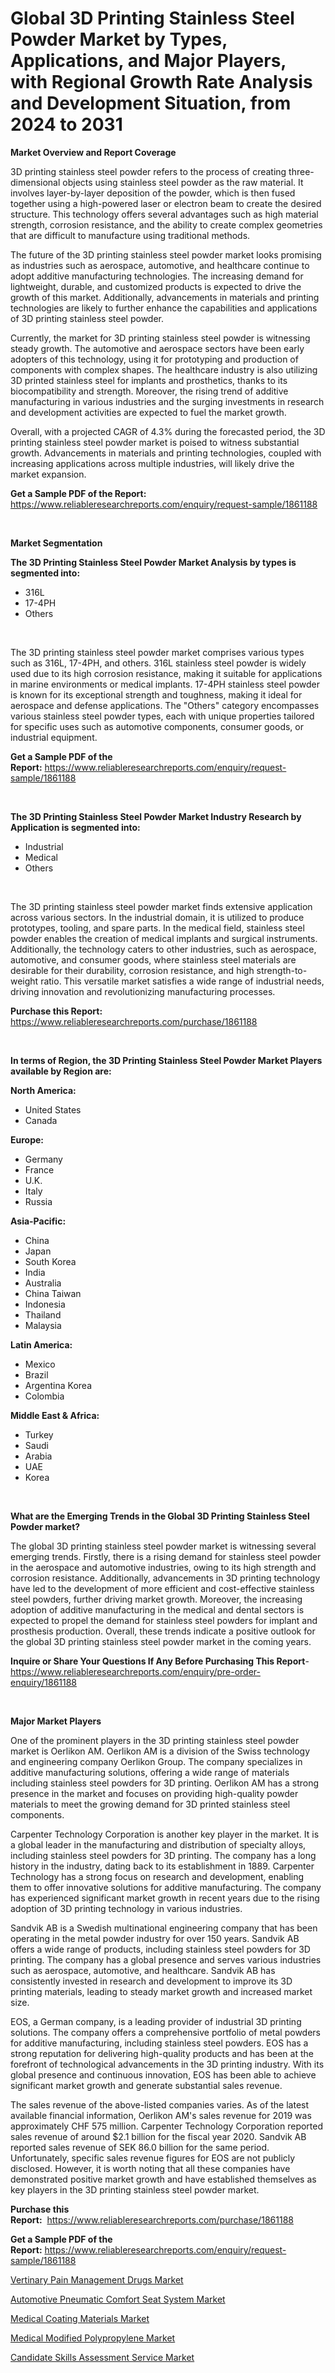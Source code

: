 <p><h1>Global 3D Printing Stainless Steel Powder Market by Types, Applications, and Major Players, with Regional Growth Rate Analysis and Development Situation, from 2024 to 2031</h1></p><p><strong>Market Overview and Report Coverage</strong></p>
<p><p>3D printing stainless steel powder refers to the process of creating three-dimensional objects using stainless steel powder as the raw material. It involves layer-by-layer deposition of the powder, which is then fused together using a high-powered laser or electron beam to create the desired structure. This technology offers several advantages such as high material strength, corrosion resistance, and the ability to create complex geometries that are difficult to manufacture using traditional methods.</p><p>The future of the 3D printing stainless steel powder market looks promising as industries such as aerospace, automotive, and healthcare continue to adopt additive manufacturing technologies. The increasing demand for lightweight, durable, and customized products is expected to drive the growth of this market. Additionally, advancements in materials and printing technologies are likely to further enhance the capabilities and applications of 3D printing stainless steel powder.</p><p>Currently, the market for 3D printing stainless steel powder is witnessing steady growth. The automotive and aerospace sectors have been early adopters of this technology, using it for prototyping and production of components with complex shapes. The healthcare industry is also utilizing 3D printed stainless steel for implants and prosthetics, thanks to its biocompatibility and strength. Moreover, the rising trend of additive manufacturing in various industries and the surging investments in research and development activities are expected to fuel the market growth.</p><p>Overall, with a projected CAGR of 4.3% during the forecasted period, the 3D printing stainless steel powder market is poised to witness substantial growth. Advancements in materials and printing technologies, coupled with increasing applications across multiple industries, will likely drive the market expansion.</p></p>
<p><strong>Get a Sample PDF of the Report:</strong> <a href="https://www.reliableresearchreports.com/enquiry/request-sample/1861188">https://www.reliableresearchreports.com/enquiry/request-sample/1861188</a></p>
<p>&nbsp;</p>
<p><strong>Market Segmentation</strong></p>
<p><strong>The 3D Printing Stainless Steel Powder Market Analysis by types is segmented into:</strong></p>
<p><ul><li>316L</li><li>17-4PH</li><li>Others</li></ul></p>
<p>&nbsp;</p>
<p><p>The 3D printing stainless steel powder market comprises various types such as 316L, 17-4PH, and others. 316L stainless steel powder is widely used due to its high corrosion resistance, making it suitable for applications in marine environments or medical implants. 17-4PH stainless steel powder is known for its exceptional strength and toughness, making it ideal for aerospace and defense applications. The "Others" category encompasses various stainless steel powder types, each with unique properties tailored for specific uses such as automotive components, consumer goods, or industrial equipment.</p></p>
<p><strong>Get a Sample PDF of the Report:</strong>&nbsp;<a href="https://www.reliableresearchreports.com/enquiry/request-sample/1861188">https://www.reliableresearchreports.com/enquiry/request-sample/1861188</a></p>
<p>&nbsp;</p>
<p><strong>The 3D Printing Stainless Steel Powder Market Industry Research by Application is segmented into:</strong></p>
<p><ul><li>Industrial</li><li>Medical</li><li>Others</li></ul></p>
<p>&nbsp;</p>
<p><p>The 3D printing stainless steel powder market finds extensive application across various sectors. In the industrial domain, it is utilized to produce prototypes, tooling, and spare parts. In the medical field, stainless steel powder enables the creation of medical implants and surgical instruments. Additionally, the technology caters to other industries, such as aerospace, automotive, and consumer goods, where stainless steel materials are desirable for their durability, corrosion resistance, and high strength-to-weight ratio. This versatile market satisfies a wide range of industrial needs, driving innovation and revolutionizing manufacturing processes.</p></p>
<p><strong>Purchase this Report:</strong>&nbsp; <a href="https://www.reliableresearchreports.com/purchase/1861188">https://www.reliableresearchreports.com/purchase/1861188</a></p>
<p>&nbsp;</p>
<p><strong>In terms of Region, the 3D Printing Stainless Steel Powder Market Players available by Region are:</strong></p>
<p>
    <p> <strong> North America: </strong>
        <ul>
            <li>United States</li>
            <li>Canada</li>
        </ul>
        </p> 
    <p> <strong> Europe: </strong>
        <ul>
            <li>Germany</li>
            <li>France</li>
            <li>U.K.</li>
            <li>Italy</li>
            <li>Russia</li>
        </ul>
        </p> 
    <p> <strong> Asia-Pacific: </strong>
        <ul>
            <li>China</li>
            <li>Japan</li>
            <li>South Korea</li>
            <li>India</li>
            <li>Australia</li>
            <li>China Taiwan</li>
            <li>Indonesia</li>
            <li>Thailand</li>
            <li>Malaysia</li>
        </ul>
        </p> 
    <p> <strong> Latin America: </strong>
        <ul>
            <li>Mexico</li>
            <li>Brazil</li>
            <li>Argentina Korea</li>
            <li>Colombia</li>
        </ul>
        </p> 
    <p> <strong> Middle East & Africa: </strong>
        <ul>
            <li>Turkey</li>
            <li>Saudi</li>
            <li>Arabia</li>
            <li>UAE</li>
            <li>Korea</li>
        </ul>
    </p>
    </p>
<p>&nbsp;</p>
<p><strong>What are the Emerging Trends in the Global 3D Printing Stainless Steel Powder market?</strong></p>
<p><p>The global 3D printing stainless steel powder market is witnessing several emerging trends. Firstly, there is a rising demand for stainless steel powder in the aerospace and automotive industries, owing to its high strength and corrosion resistance. Additionally, advancements in 3D printing technology have led to the development of more efficient and cost-effective stainless steel powders, further driving market growth. Moreover, the increasing adoption of additive manufacturing in the medical and dental sectors is expected to propel the demand for stainless steel powders for implant and prosthesis production. Overall, these trends indicate a positive outlook for the global 3D printing stainless steel powder market in the coming years.</p></p>
<p><strong>Inquire or Share Your Questions If Any Before Purchasing This Report</strong>- <a href="https://www.reliableresearchreports.com/enquiry/pre-order-enquiry/1861188">https://www.reliableresearchreports.com/enquiry/pre-order-enquiry/1861188</a></p>
<p>&nbsp;</p>
<p><strong>Major Market Players</strong></p>
<p><p>One of the prominent players in the 3D printing stainless steel powder market is Oerlikon AM. Oerlikon AM is a division of the Swiss technology and engineering company Oerlikon Group. The company specializes in additive manufacturing solutions, offering a wide range of materials including stainless steel powders for 3D printing. Oerlikon AM has a strong presence in the market and focuses on providing high-quality powder materials to meet the growing demand for 3D printed stainless steel components.</p><p>Carpenter Technology Corporation is another key player in the market. It is a global leader in the manufacturing and distribution of specialty alloys, including stainless steel powders for 3D printing. The company has a long history in the industry, dating back to its establishment in 1889. Carpenter Technology has a strong focus on research and development, enabling them to offer innovative solutions for additive manufacturing. The company has experienced significant market growth in recent years due to the rising adoption of 3D printing technology in various industries.</p><p>Sandvik AB is a Swedish multinational engineering company that has been operating in the metal powder industry for over 150 years. Sandvik AB offers a wide range of products, including stainless steel powders for 3D printing. The company has a global presence and serves various industries such as aerospace, automotive, and healthcare. Sandvik AB has consistently invested in research and development to improve its 3D printing materials, leading to steady market growth and increased market size.</p><p>EOS, a German company, is a leading provider of industrial 3D printing solutions. The company offers a comprehensive portfolio of metal powders for additive manufacturing, including stainless steel powders. EOS has a strong reputation for delivering high-quality products and has been at the forefront of technological advancements in the 3D printing industry. With its global presence and continuous innovation, EOS has been able to achieve significant market growth and generate substantial sales revenue.</p><p>The sales revenue of the above-listed companies varies. As of the latest available financial information, Oerlikon AM's sales revenue for 2019 was approximately CHF 575 million. Carpenter Technology Corporation reported sales revenue of around $2.1 billion for the fiscal year 2020. Sandvik AB reported sales revenue of SEK 86.0 billion for the same period. Unfortunately, specific sales revenue figures for EOS are not publicly disclosed. However, it is worth noting that all these companies have demonstrated positive market growth and have established themselves as key players in the 3D printing stainless steel powder market.</p></p>
<p><strong>Purchase this Report:</strong>&nbsp;&nbsp;<a href="https://www.reliableresearchreports.com/purchase/1861188">https://www.reliableresearchreports.com/purchase/1861188</a></p>
<p></p>
<p><strong>Get a Sample PDF of the Report:</strong>&nbsp;<a href="https://www.reliableresearchreports.com/enquiry/request-sample/1861188">https://www.reliableresearchreports.com/enquiry/request-sample/1861188</a></p>
<p><p><a href="https://www.linkedin.com/pulse/decoding-vertinary-pain-management-drugs-market-deep-pzvhc/">Vertinary Pain Management Drugs Market</a></p><p><a href="https://www.linkedin.com/pulse/automotive-pneumatic-comfort-seat-system-market-challenges-p2ovc/">Automotive Pneumatic Comfort Seat System Market</a></p><p><a href="https://github.com/melchekhinf/Market-Research-Report-List-2/blob/main/medical-coating-materials-market.md">Medical Coating Materials Market</a></p><p><a href="https://github.com/sndrkn/Market-Research-Report-List-2/blob/main/medical-modified-polypropylene-market.md">Medical Modified Polypropylene Market</a></p><p><a href="https://www.linkedin.com/pulse/candidate-skills-assessment-service-market-challenges-m4zmc/">Candidate Skills Assessment Service Market</a></p></p>